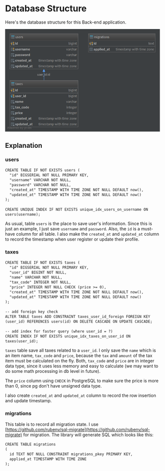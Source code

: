 # Database Structure

Here's the database structure for this Back-end application.

![Database Structure](img/db_structure.png)

## Explanation

### users
```
CREATE TABLE IF NOT EXISTS users (
  "id" BIGSERIAL NOT NULL PRIMARY KEY,
  "username" VARCHAR NOT NULL,
  "password" VARCHAR NOT NULL,
  "created_at" TIMESTAMP WITH TIME ZONE NOT NULL DEFAULT now(),
  "updated_at" TIMESTAMP WITH TIME ZONE NOT NULL DEFAULT now()
);

CREATE UNIQUE INDEX IF NOT EXISTS unique_idx_users_on_username ON users(username);

```

As usual, table `users` is the place to save user's information. Since this is just an example, I just save `username` and `password`. Also, the `id` is a must-have column for all table. I also make the `created_at` and `updated_at` column to record the timestamp when user register or update their profile.

### taxes
```
CREATE TABLE IF NOT EXISTS taxes (
  "id" BIGSERIAL NOT NULL PRIMARY KEY,
  "user_id" BIGINT NOT NULL,
  "name" VARCHAR NOT NULL,
  "tax_code" INTEGER NOT NULL,
  "price" INTEGER NOT NULL CHECK (price >= 0),
  "created_at" TIMESTAMP WITH TIME ZONE NOT NULL DEFAULT now(),
  "updated_at" TIMESTAMP WITH TIME ZONE NOT NULL DEFAULT now()
);

-- add foreign key check
ALTER TABLE taxes ADD CONSTRAINT taxes_user_id_foreign FOREIGN KEY (user_id) REFERENCES users(id) ON DELETE CASCADE ON UPDATE CASCADE;

-- add index for faster query (where user_id = ?)
CREATE INDEX IF NOT EXISTS unique_idx_taxes_on_user_id ON taxes(user_id);
```

`taxes` table save all taxes related to a `user_id`. I only save the `name` which is an item name, `tax_code` and `price`, because the `tax` and `amount` of the tax item must be calculated on the fly. Both, `tax_code` and `price` are in integer data type, since it uses less memory and easy to calculate (we may want to do some math processing in db level in future).

The `price` column using `CHECK` in PostgreSQL to make sure the price is more than 0, since pg don't have unsigned data type.

I also create `created_at` and `updated_at` column to record the row insertion and update timestamp.

### migrations
This table is to record all migration state. I use [https://github.com/rubenv/sql-migrate](https://github.com/rubenv/sql-migrate) for migration. The library will generate SQL which looks like this:

```
CREATE TABLE migrations
(
  id TEXT NOT NULL CONSTRAINT migrations_pkey PRIMARY KEY,
  applied_at TIMESTAMP WITH TIME ZONE
);

```